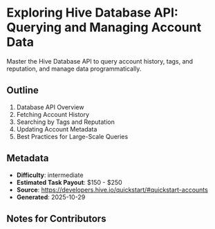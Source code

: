 # Exploring Hive Database API: Querying and Managing Account Data

Master the Hive Database API to query account history, tags, and reputation, and manage data programmatically.

## Outline
1. Database API Overview
2. Fetching Account History
3. Searching by Tags and Reputation
4. Updating Account Metadata
5. Best Practices for Large-Scale Queries

## Metadata
- **Difficulty**: intermediate
- **Estimated Task Payout**: $150 - $250
- **Source**: https://developers.hive.io/quickstart/#quickstart-accounts
- **Generated**: 2025-10-29

## Notes for Contributors
<!-- Add your tutorial content below this line. Use the outline above as your guide. -->
